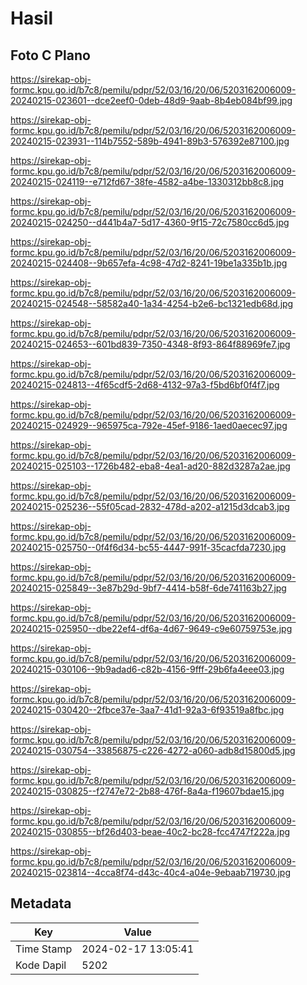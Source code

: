 # Hasil

## Foto C Plano

https://sirekap-obj-formc.kpu.go.id/b7c8/pemilu/pdpr/52/03/16/20/06/5203162006009-20240215-023601--dce2eef0-0deb-48d9-9aab-8b4eb084bf99.jpg

https://sirekap-obj-formc.kpu.go.id/b7c8/pemilu/pdpr/52/03/16/20/06/5203162006009-20240215-023931--114b7552-589b-4941-89b3-576392e87100.jpg

https://sirekap-obj-formc.kpu.go.id/b7c8/pemilu/pdpr/52/03/16/20/06/5203162006009-20240215-024119--e712fd67-38fe-4582-a4be-1330312bb8c8.jpg

https://sirekap-obj-formc.kpu.go.id/b7c8/pemilu/pdpr/52/03/16/20/06/5203162006009-20240215-024250--d441b4a7-5d17-4360-9f15-72c7580cc6d5.jpg

https://sirekap-obj-formc.kpu.go.id/b7c8/pemilu/pdpr/52/03/16/20/06/5203162006009-20240215-024408--9b657efa-4c98-47d2-8241-19be1a335b1b.jpg

https://sirekap-obj-formc.kpu.go.id/b7c8/pemilu/pdpr/52/03/16/20/06/5203162006009-20240215-024548--58582a40-1a34-4254-b2e6-bc1321edb68d.jpg

https://sirekap-obj-formc.kpu.go.id/b7c8/pemilu/pdpr/52/03/16/20/06/5203162006009-20240215-024653--601bd839-7350-4348-8f93-864f88969fe7.jpg

https://sirekap-obj-formc.kpu.go.id/b7c8/pemilu/pdpr/52/03/16/20/06/5203162006009-20240215-024813--4f65cdf5-2d68-4132-97a3-f5bd6bf0f4f7.jpg

https://sirekap-obj-formc.kpu.go.id/b7c8/pemilu/pdpr/52/03/16/20/06/5203162006009-20240215-024929--965975ca-792e-45ef-9186-1aed0aecec97.jpg

https://sirekap-obj-formc.kpu.go.id/b7c8/pemilu/pdpr/52/03/16/20/06/5203162006009-20240215-025103--1726b482-eba8-4ea1-ad20-882d3287a2ae.jpg

https://sirekap-obj-formc.kpu.go.id/b7c8/pemilu/pdpr/52/03/16/20/06/5203162006009-20240215-025236--55f05cad-2832-478d-a202-a1215d3dcab3.jpg

https://sirekap-obj-formc.kpu.go.id/b7c8/pemilu/pdpr/52/03/16/20/06/5203162006009-20240215-025750--0f4f6d34-bc55-4447-991f-35cacfda7230.jpg

https://sirekap-obj-formc.kpu.go.id/b7c8/pemilu/pdpr/52/03/16/20/06/5203162006009-20240215-025849--3e87b29d-9bf7-4414-b58f-6de741163b27.jpg

https://sirekap-obj-formc.kpu.go.id/b7c8/pemilu/pdpr/52/03/16/20/06/5203162006009-20240215-025950--dbe22ef4-df6a-4d67-9649-c9e60759753e.jpg

https://sirekap-obj-formc.kpu.go.id/b7c8/pemilu/pdpr/52/03/16/20/06/5203162006009-20240215-030106--9b9adad6-c82b-4156-9fff-29b6fa4eee03.jpg

https://sirekap-obj-formc.kpu.go.id/b7c8/pemilu/pdpr/52/03/16/20/06/5203162006009-20240215-030420--2fbce37e-3aa7-41d1-92a3-6f93519a8fbc.jpg

https://sirekap-obj-formc.kpu.go.id/b7c8/pemilu/pdpr/52/03/16/20/06/5203162006009-20240215-030754--33856875-c226-4272-a060-adb8d15800d5.jpg

https://sirekap-obj-formc.kpu.go.id/b7c8/pemilu/pdpr/52/03/16/20/06/5203162006009-20240215-030825--f2747e72-2b88-476f-8a4a-f19607bdae15.jpg

https://sirekap-obj-formc.kpu.go.id/b7c8/pemilu/pdpr/52/03/16/20/06/5203162006009-20240215-030855--bf26d403-beae-40c2-bc28-fcc4747f222a.jpg

https://sirekap-obj-formc.kpu.go.id/b7c8/pemilu/pdpr/52/03/16/20/06/5203162006009-20240215-023814--4cca8f74-d43c-40c4-a04e-9ebaab719730.jpg


## Metadata

| Key        | Value               |
| ---------- | ------------------- |
| Time Stamp | 2024-02-17 13:05:41 |
| Kode Dapil | 5202                |



